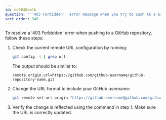 ```yaml
---
id: cc0048eefb
question: '''403 Forbidden'' error message when you try to push to a GitHub repository'
sort_order: 340
---
```


To resolve a '403 Forbidden' error when pushing to a GitHub repository, follow these steps:

1. Check the current remote URL configuration by running:

   ```bash
   git config -l | grep url
   ```

   The output should be similar to:

   ```
   remote.origin.url=https://github.com/github-username/github-repository-name.git
   ```

2. Change the URL format to include your GitHub username:

   ```bash
   git remote set-url origin "https://github-username@github.com/github-username/github-repository-name.git"
   ```

3. Verify the change is reflected using the command in step 1. Make sure the URL is correctly updated.